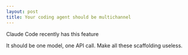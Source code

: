 ```yaml
---
layout: post
title: Your coding agent should be multichannel
---
```

Claude Code recently has this feature

It should be one model, one API call. Make all these scaffolding useless.

